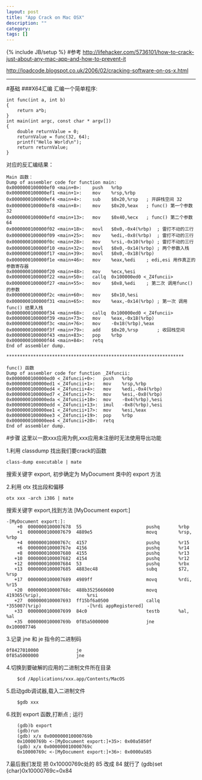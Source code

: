 ```yaml
---
layout: post
title: "App Crack on Mac OSX"
description: ""
category: 
tags: []
---
```

{% include JB/setup %}
#参考
http://lifehacker.com/5736101/how-to-crack-just-about-any-mac-app-and-how-to-prevent-it

http://loadcode.blogspot.co.uk/2006/02/cracking-software-on-os-x.html

***
#基础
###X64汇编
汇编一个简单程序:

	int func(int a, int b)
	{
	    return a*b;
	}
	int main(int argc, const char * argv[])
	{
	    double returnValue = 0;
	    returnValue = func(32, 64);
	    printf("Hello World\n");
	    return returnValue;
	}

对应的反汇编结果：

	Main 函数：
	Dump of assembler code for function main:
	0x0000000100000ef0 <main+0>:	push   %rbp
	0x0000000100000ef1 <main+1>:	mov    %rsp,%rbp
	0x0000000100000ef4 <main+4>:	sub    $0x20,%rsp	; 开辟栈空间 32 
	0x0000000100000ef8 <main+8>:	mov    $0x20,%eax   ; func() 第一个参数 32
	0x0000000100000efd <main+13>:	mov    $0x40,%ecx   ; func() 第二个参数 64
	0x0000000100000f02 <main+18>:	movl   $0x0,-0x4(%rbp)	; 雷打不动的三行
	0x0000000100000f09 <main+25>:	mov    %edi,-0x8(%rbp)	; 雷打不动的三行
	0x0000000100000f0c <main+28>:	mov    %rsi,-0x10(%rbp)	; 雷打不动的三行
	0x0000000100000f10 <main+32>:	movl   $0x0,-0x14(%rbp)	; 两个参数入栈
	0x0000000100000f17 <main+39>:	movl   $0x0,-0x18(%rbp)
	0x0000000100000f1e <main+46>:	mov    %eax,%edi	; edi,esi 用作真正的参数寄存器
	0x0000000100000f20 <main+48>:	mov    %ecx,%esi
	0x0000000100000f22 <main+50>:	callq  0x100000ed0 <_Z4funcii>
	0x0000000100000f27 <main+55>:	mov    $0x8,%edi	; 第二次 调用func() 的参数
	0x0000000100000f2c <main+60>:	mov    $0x10,%esi
	0x0000000100000f31 <main+65>:	mov    %eax,-0x14(%rbp)	; 第一次 调用 func() 结果入栈
	0x0000000100000f34 <main+68>:	callq  0x100000ed0 <_Z4funcii>
	0x0000000100000f39 <main+73>:	mov    %eax,-0x18(%rbp)
	0x0000000100000f3c <main+76>:	mov    -0x18(%rbp),%eax
	0x0000000100000f3f <main+79>:	add    $0x20,%rsp		; 收回栈空间
	0x0000000100000f43 <main+83>:	pop    %rbp
	0x0000000100000f44 <main+84>:	retq   
	End of assembler dump.
	
	******************************************************************
	
	func() 函数
	Dump of assembler code for function _Z4funcii:
	0x0000000100000ed0 <_Z4funcii+0>:	push   %rbp
	0x0000000100000ed1 <_Z4funcii+1>:	mov    %rsp,%rbp
	0x0000000100000ed4 <_Z4funcii+4>:	mov    %edi,-0x4(%rbp)
	0x0000000100000ed7 <_Z4funcii+7>:	mov    %esi,-0x8(%rbp)
	0x0000000100000eda <_Z4funcii+10>:	mov    -0x4(%rbp),%esi
	0x0000000100000edd <_Z4funcii+13>:	imul   -0x8(%rbp),%esi
	0x0000000100000ee1 <_Z4funcii+17>:	mov    %esi,%eax
	0x0000000100000ee3 <_Z4funcii+19>:	pop    %rbp
	0x0000000100000ee4 <_Z4funcii+20>:	retq   
	End of assembler dump.

#步骤
这里以一款xxx应用为例,xxx应用未注册时无法使用导出功能

1.利用 classdump 找出我们要crack的函数

	class-dump executable | mate

搜索关键字 export, 初步确定为 MyDocument 类中的 export 方法

2.利用 otx 找出段和偏移

	otx xxx -arch i386 | mate

搜索关键字 export,找到方法 [MyDocument export:]

	-[MyDocument export:]:
	    +0  0000000100007678  55                        pushq       %rbp
	    +1  0000000100007679  4889e5                    movq        %rsp,                         %rbp
	    +4  000000010000767c  4157                      pushq       %r15
	    +6  000000010000767e  4156                      pushq       %r14
	    +8  0000000100007680  4155                      pushq       %r13
	   +10  0000000100007682  4154                      pushq       %r12
	   +12  0000000100007684  53                        pushq       %rbx
	   +13  0000000100007685  4883ec48                  subq        $72,                          %rsp
	   +17  0000000100007689  4989ff                    movq        %rdi,                         %r15
	   +20  000000010000768c  488b3525660600            movq        419365(%rip),                 %rsi
	   +27  0000000100007693  ff15bf6a0500              callq       *355007(%rip)                 -[%rdi appRegistered]
	   +33  0000000100007699  84c0                      testb       %al,                          %al
	   +35  000000010000769b  0f85a5000000              jne         0x100007746

3.记录 jne 和 je 指令的二进制码

	0f8427010000              je
	0f85a5000000              jne

4.切换到要破解的应用的二进制文件所在目录

		$cd /Applications/xxx.app/Contents/MacOS

5.启动gdb调试器,载入二进制文件

		$gdb xxx

6.找到 export 函数,打断点 ; 运行

		(gdb)b export
		(gdb)run
		(gdb) x/x 0x000000010000769b
		0x10000769b <-[MyDocument export:]+35>:	0x00a5850f
		(gdb) x/x 0x000000010000769c
		0x10000769c <-[MyDocument export:]+36>:	0x0000a585

7.最后我们发现 把 0x10000769c处的 85 改成 84 就行了
		(gdb)set {char}0x10000769c=0x84
